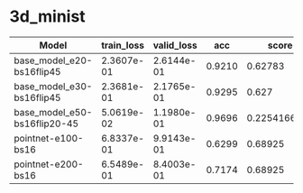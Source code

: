 # 3d_minist
| Model | train_loss | valid_loss | acc | score |
| -------------| ------------- | ------------- | ------------- | ------------- |
| base_model_e20-bs16flip45 | 2.3607e-01 | 2.6144e-01	| 0.9210 | 0.62783 |
| base_model_e30-bs16flip45 | 2.3681e-01 | 2.1765e-01	| 0.9295 | 0.627 |
| base_model_e50-bs16flip20-45 | 5.0619e-02 | 1.1980e-01	| 0.9696 | 0.2254166667 |
| pointnet-e100-bs16 | 6.8337e-01 | 9.9143e-01	| 0.6299 | 0.68925 |
| pointnet-e200-bs16 | 6.5489e-01 | 8.4003e-01	| 0.7174 | 0.68925 |
